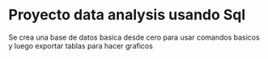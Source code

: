 <h1>Proyecto data analysis usando Sql</h1>
Se crea una base de datos basica desde cero para usar comandos basicos y luego exportar tablas para hacer graficos
